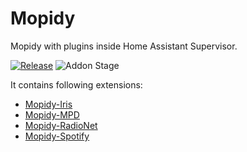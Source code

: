 # Mopidy

Mopidy with plugins inside Home Assistant Supervisor.

[![Release][release-badge]][release]
![Addon Stage][stage-badge]

It contains following extensions:

* [Mopidy-Iris](https://github.com/jaedb/iris)
* [Mopidy-MPD](https://github.com/mopidy/mopidy-mpd)
* [Mopidy-RadioNet](https://github.com/plintx/mopidy-radionet)
* [Mopidy-Spotify](https://github.com/mopidy/mopidy-spotify)



[stage-badge]: https://img.shields.io/badge/Addon%20stage-stable-green.svg

[release-badge]: https://img.shields.io/badge/version-v2.2.2-blue.svg
[release]: https://github.com/dominicrico/mopidy/tree/v2.2.2
